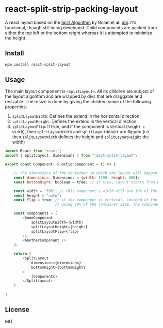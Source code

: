 # react-split-strip-packing-layout

A react layout based on the [Split Algorithm](https://en.wikipedia.org/wiki/Strip_packing_problem#The_split_algorithm_(SP)) by Golan et al. [doi](https://doi.org/10.1137%2F0210042). It's functional, though still being developed. Child components are packed from either the top left or the bottom reight whereas it is attempted to minimise the height.


## Install

```bash
npm install react-split-layout
```

## Usage

The main layout component is `<SplitLayout>`. All its children are subject of the layout algorithm and are wrapped by divs that are draggable and resizable. The resize is done by giving the children some of the following properties:
1. `splitLayoutWidth`: Defines the extend in the horizontal direction
2. `splitLayoutHeight`: Defines the extend in the vertical direction
3. `splitLayoutFlip`: If true, and if the component is vertical (`height > width`), then `splitLayoutWidth` and `splitLayoutHeight` are flipped (i.e. then `splitLayoutWidth` defines the height and `splitLayoutHeight` the width)




```js
import React from 'react';
import { SplitLayout, Dimensions } from "react-split-layout";

export const Component: FunctionComponent = () => {

    // the dimensions of the container in which the layout will happen
    const dimensions: Dimensions = {width: 1200, height: 800};
    const bottomRight: boolean = true; // if true, layout starts from bottom right, otherwise top left

    const width = "10%"; // this component's width will use 10% of the container size
    const height = "auto";
    const flip = true; // if the component is vertical, instead of the component's width
                       // using 10% of the container size, the component's height will

    const components = [
        <SomeComponent 
            splitLayoutWidth={width}
            splitLayoutHeight={height}
            splitLayoutFlip={flip}
        />,
        <AnotherComponent />
    ];

    return (
        <SplitLayout
            dimensions={dimensions}
            bottomRight={bottomRight}
        >
            {components}
        </SplitLayout>
    )
   
}
```


## License

MIT
